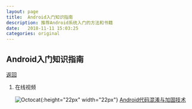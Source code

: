 ```yaml
---
layout: page
title:  Android入门知识指南
description: 推荐Android系统入门的方法和书籍
date:   2018-11-11 15:03:25
categories: original
---
```

## Android入门知识指南

[返回](./)



1. 在线视频

   ![Octocat](https://tinypng.com/images/favicon.ico){:height="22px" width="22px"} 
<a href="https://www.imooc.com/learn/879" target="_blank">Android代码混淆与加固技术</a> 



